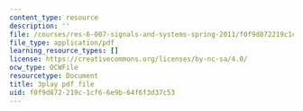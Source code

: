 ```yaml
---
content_type: resource
description: ''
file: /courses/res-6-007-signals-and-systems-spring-2011/f0f9d872219c1cf66e9b64f6f3d37c53_c6jKux_RkqI.pdf
file_type: application/pdf
learning_resource_types: []
license: https://creativecommons.org/licenses/by-nc-sa/4.0/
ocw_type: OCWFile
resourcetype: Document
title: 3play pdf file
uid: f0f9d872-219c-1cf6-6e9b-64f6f3d37c53
---
```

